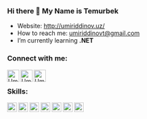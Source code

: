 ### Hi there 👋 My Name is Temurbek

- Website: http://umiriddinov.uz/
- How to reach me: umiriddinovt@gmail.com 
- I’m currently learning **.NET**
<!--- Skills: Python, C , MySql, PostgreSql, Git, SOLID, RestApi, Clean architecture, MVC architecture, OOP, Asp.net, Wpf, WinForm-->

### Connect with me:

<a href="https://t.me/DotNetjon">
  <img align="left" alt="Umiriddinov | Website" width="28px" src="https://www.vectorlogo.zone/logos/telegram/telegram-tile.svg" />
</a>
<a href="umiriddinovt@gmail.com">
  <img align="left" alt="Umiriddinov | Gmail" width="28px" src="https://www.vectorlogo.zone/logos/gmail/gmail-tile.svg" />
</a>
<a href="https://www.linkedin.com/in/temurbek-umiriddinov">
  <img align="left" alt="Umiriddinov | LinkedIn" width="28px" src="https://www.vectorlogo.zone/logos/linkedin/linkedin-tile.svg" />
</a>
<br>

### Skills:

<p align="left">
  <img src="https://www.vectorlogo.zone/logos/dotnet/dotnet-vertical.svg" alt="git" width="22" height="22" /> 
  <img src="https://upload.wikimedia.org/wikipedia/commons/0/0d/C_Sharp_wordmark.svg" alt="c" width="22" height="22"/>
  <img src="https://upload.wikimedia.org/wikipedia/commons/1/18/C_Programming_Language.svg" alt="c" width="22" height="22"/>
  <img src="https://www.vectorlogo.zone/logos/python/python-icon.svg" alt="python" width="22" height="22"/> 
  <img src="https://www.vectorlogo.zone/logos/postgresql/postgresql-icon.svg" alt="git" width="22" height="22"/> 
  <img src="https://www.vectorlogo.zone/logos/git-scm/git-scm-icon.svg" alt="git" width="22" height="22"/> 
  <img src="https://www.vectorlogo.zone/logos/mysql/mysql-icon.svg" alt="mysql" width="22" height="22"/> 

</p>

<br>

